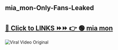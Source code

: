 
 ## mia_mon-Only-Fans-Leaked

# <h2><a href="https://clipsfans.com/mia_mon&ref=git">🔗 Click to LINKS ⏩⏩ 👉 🟢 mia mon </a></h2>

<a href="https://clipsfans.com/mia_mon&ref=git" rel="nofollow" data-target="animated-image.originalLink"><img src="https://i.ibb.co.com/xMMVF88/686577567.gif" alt="Viral Video Original" style="max-width: 100%; display: inline-block;" data-target="animated-image.originalImage"></a>
